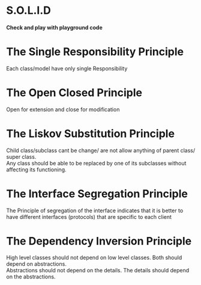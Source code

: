 # S.O.L.I.D
#### Check and play with playground code 

# The Single Responsibility Principle
  Each class/model have only single Responsibility 
# The Open Closed Principle
  Open for extension and close for modification
# The Liskov Substitution Principle
  Child class/subclass cant be change/ are not allow anything of parent class/ super class.  
  Any class should be able to be replaced by one of its subclasses without affecting its functioning.
# The Interface Segregation Principle
  The Principle of segregation of the interface indicates that it is better to have different interfaces (protocols) that are specific to each client
# The Dependency Inversion Principle
  High level classes should not depend on low level classes. Both should depend on abstractions.  
  Abstractions should not depend on the details. The details should depend on the abstractions.
